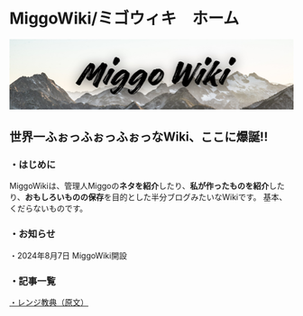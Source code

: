 # MiggoWiki/ミゴウィキ　ホーム
![logo](biglogo.png)
## 世界一ふぉっふぉっふぉっなWiki、ここに爆誕!!
### ・はじめに
MiggoWikiは、管理人Miggoの**ネタを紹介**したり、**私が作ったものを紹介**したり、**おもしろいものの保存**を目的とした半分ブログみたいなWikiです。
基本、くだらないものです。
### ・お知らせ
・2024年8月7日
MiggoWiki開設
### ・記事一覧
[・レンジ教典（原文）](range.md "レンジ教典")
